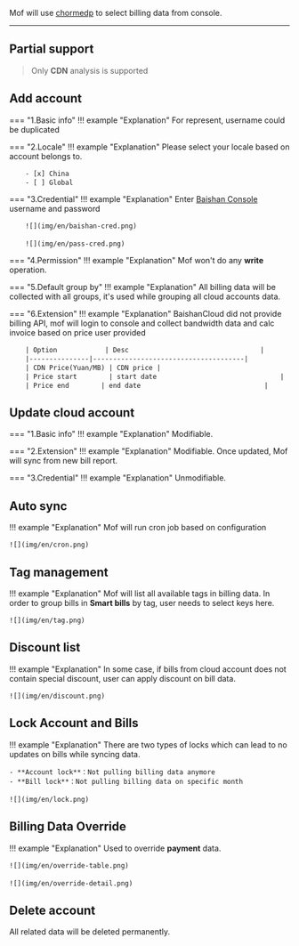 Mof will use [chormedp](https://github.com/chromedp/chromedp) to select billing data from console.

---

## Partial support
> Only **CDN** analysis is supported

## Add account
=== "1.Basic info"
    !!! example "Explanation"
        For represent, username could be duplicated

=== "2.Locale"
    !!! example "Explanation"
        Please select your locale based on account belongs to.

        - [x] China
        - [ ] Global


=== "3.Credential"
    !!! example "Explanation"
        Enter [Baishan Console](https://uc.portal.baishancloud.com/home.html#/login) username and password

        ![](img/en/baishan-cred.png)

        ![](img/en/pass-cred.png)

=== "4.Permission"
    !!! example "Explanation"
        Mof won't do any **write** operation.

=== "5.Default group by"
    !!! example "Explanation"
        All billing data will be collected with all groups, it's used while grouping all cloud accounts data.


=== "6.Extension"
    !!! example "Explanation"
        BaishanCloud did not provide billing API, mof will login to console and collect bandwidth data and calc invoice based on price user provided

        | Option            | Desc                                 |
        |---------------|--------------------------------------|
        | CDN Price(Yuan/MB) | CDN price |
        | Price start        | start date                               |
        | Price end        | end date                               |

## Update cloud account
=== "1.Basic info"
    !!! example "Explanation"
        Modifiable.

=== "2.Extension"
    !!! example "Explanation"
        Modifiable. Once updated, Mof will sync from new bill report.

=== "3.Credential"
    !!! example "Explanation"
        Unmodifiable.

## Auto sync
!!! example "Explanation"
    Mof will run cron job based on configuration

    ![](img/en/cron.png)

## Tag management
!!! example "Explanation"
    Mof will list all available tags in billing data. In order to group bills in **Smart bills** by tag, user needs to select keys here.

    ![](img/en/tag.png)

## Discount list
!!! example "Explanation"
    In some case, if bills from cloud account does not contain special discount, user can apply discount on bill data.

    ![](img/en/discount.png)

## Lock Account and Bills
!!! example "Explanation"
    There are two types of locks which can lead to no updates on bills while syncing data.

    - **Account lock**：Not pulling billing data anymore
    - **Bill lock**：Not pulling billing data on specific month

    ![](img/en/lock.png)

## Billing Data Override
!!! example "Explanation"
    Used to override **payment** data.

    ![](img/en/override-table.png)

    ![](img/en/override-detail.png)

## Delete account
All related data will be deleted permanently.